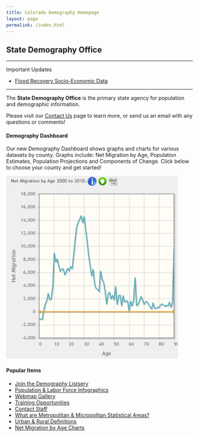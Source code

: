 ```yaml
---
title: Colorado Demography Homepage
layout: page
permalink: /index.html
---  
```

## State Demography Office
---

Important Updates

- [Flood Recovery Socio-Economic Data](https://dola.colorado.gov/flood-blog/)

---

The **State Demography Office** is the primary state agency for population and demographic information. 

Please visit our [Contact Us](/contact/) page to learn more, or send us an email with any questions or comments!

#### Demography Dashboard  

  
Our new Demography Dashboard shows graphs and charts for various datasets by county. Graphs include: Net Migration by Age, Population Estimates, Population Projections and Components of Change. Click below to choose your county and get started!


<a href="https://dola.colorado.gov/demog_webapps/dashboard.jsf">![Dashboard](images/dashboard.jpg)</a>


#### Popular Items

- [Join the Demography Listserv](https://dola.colorado.gov/list_server/demography_signup.jsf)
- [Population & Labor Force Infographics](/demography/infographics/)
- [Webmap Gallery](http://dola.colorado.gov/gis-cms/content/map-gallery)
- [Training Opportunities](/demography/training/)
- [Contact Staff](/contact/)
- [What are Metropolitan & Micropolitan Statistical Areas?](http://www.census.gov/population/www/metroareas/metroarea.html)
- [Urban & Rural Definitions](http://www.census.gov/geo/www/ua/2010urbanruralclass.html)
- [Net Migration by Age Charts](https://dola.colorado.gov/demog_webapps/netMigrationByAgeComparison.jsf)